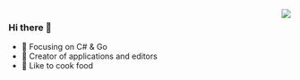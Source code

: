 <img align="right" src="https://github-readme-stats.vercel.app/api?username=Noisrev&show_icons=true&icon_color=388BFD&text_color=718096&bg_color=FFFFFF00&border_color=484F5850&hide_title=true" />

### Hi there 👋

- 📕 Focusing on C# & Go
- 🔨 Creator of applications and editors
- 🍖 Like to cook food
